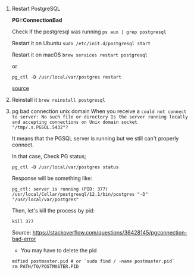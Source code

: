 
1. Restart PostgreSQL

    **PG::ConnectionBad**

    Check if the postgresql was running
    `ps aux | grep postgresql`

    Restart it on Ubuntu
    `sudo /etc/init.d/postgresql start`
    
    Restart it on macOS
    `brew services restart postgresql`
    
    or
    
    `pg_ctl -D /usr/local/var/postgres restart` 
    
    [source](https://stackoverflow.com/questions/42344890/how-to-restart-postgresql-on-os-x)

2. Reinstall it
    `brew reinstall postgresql`

3. pg bad connection unix domain
    When you receive a `could not connect to server: No such file or directory Is the server running locally and accepting connections on Unix domain socket "/tmp/.s.PGSQL.5432"?`

    It means that the PGSQL server is running but we still can't properly connect.

    In that case, Check PG status;

    `pg_ctl -D /usr/local/var/postgres status`
    
    Response will be something like:

    ```
    pg_ctl: server is running (PID: 377)
    /usr/local/Cellar/postgresql/12.1/bin/postgres "-D" "/usr/local/var/postgres"
    ```

    Then, let's kill the process by pid:

    `kill 377`

    Source: https://stackoverflow.com/questions/36428145/pgconnection-bad-error
    
    * You may have to delete the pid

   ```
   mdfind postmaster.pid # or `sudo find / -name postmaster.pid`
   rm PATH/TO/POSTMASTER.PID
   ```
   
